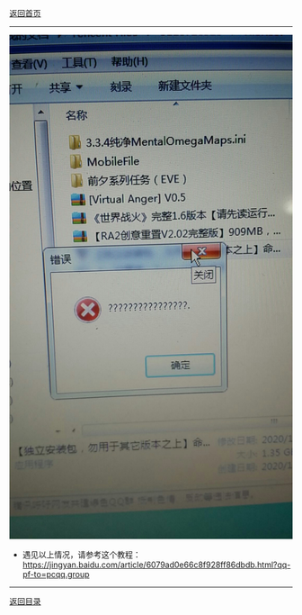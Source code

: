 [返回首页](/index.md)
***

![a](/img/Cache_44b12e398d53c451..jpg ':size=600x400')


- 遇见以上情况，请参考这个教程：https://jingyan.baidu.com/article/6079ad0e66c8f928ff86dbdb.html?qq-pf-to=pcqq.group


***
[返回目录](/QuestionNAnswer/index.md#install-problem)

